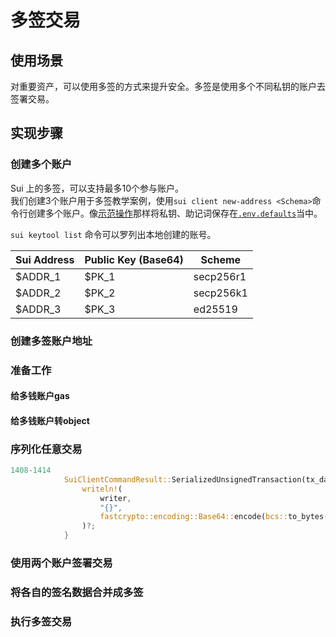# 多签交易

## 使用场景

对重要资产，可以使用多签的方式来提升安全。多签是使用多个不同私钥的账户去签署交易。

## 实现步骤

### 创建多个账户

Sui 上的多签，可以支持最多10个参与账户。  
我们创建3个账户用于多签教学案例，使用`sui client new-address <Schema>`命令行创建多个账户。像[示范操作](1_导入账户.md#示例操作)那样将私钥、助记词保存在[`.env.defaults`](../example_projects/.env.defaults)当中。

`sui keytool list` 命令可以罗列出本地创建的账号。

| Sui Address | Public Key (Base64) | Scheme |
|  ----  | ----  | ----  | 
| $ADDR_1     | $PK_1               | secp256r1 |
| $ADDR_2     | $PK_2               | secp256k1 |
| $ADDR_3     | $PK_3               | ed25519 |

### 创建多签账户地址

### 准备工作

#### 给多钱账户gas

#### 给多钱账户转object

### 序列化任意交易


```Rust
1408-1414
            SuiClientCommandResult::SerializedUnsignedTransaction(tx_data) => {
                writeln!(
                    writer,
                    "{}",
                    fastcrypto::encoding::Base64::encode(bcs::to_bytes(tx_data).unwrap())
                )?;
            }
```

### 使用两个账户签署交易

### 将各自的签名数据合并成多签

### 执行多签交易

